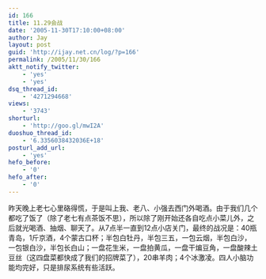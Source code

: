 ```yaml
---
id: 166
title: 11.29会战
date: '2005-11-30T17:10:00+08:00'
author: Jay
layout: post
guid: 'http://ijay.net.cn/log/?p=166'
permalink: /2005/11/30/166
aktt_notify_twitter:
    - 'yes'
    - 'yes'
dsq_thread_id:
    - '4271294668'
views:
    - '3743'
shorturl:
    - 'http://goo.gl/mwI2A'
duoshuo_thread_id:
    - '6.3356038432036E+18'
posturl_add_url:
    - 'yes'
hefo_before:
    - '0'
hefo_after:
    - '0'
---
```


<div>昨天晚上老七心里硌得慌，于是叫上我、老八、小强去西门外喝酒。由于我们几个都吃了饭了（除了老七有点茶饭不思），所以除了刚开始还各自吃点小菜儿外，之后就光喝酒、抽烟、聊天了。从7点半一直到12点小店关门，最终的战况是：40瓶青岛，1斤京酒，4个蒙古口杯；半包白牡丹，半包三五，一包云烟，半包白沙，一包银白沙，半包长白山；一盘花生米，一盘拍黄瓜，一盘干煸豆角，一盘酸辣土豆丝（这四盘菜都快成了我们的招牌菜了），20串羊肉；4个冰激凌。四人小脑功能均完好，只是排尿系统有些活跃。</div>